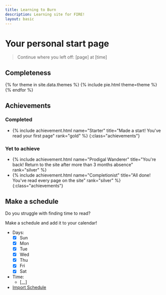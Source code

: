 ```yaml
---
title: Learning to Burn
description: Learning site for FIRE!
layout: basic
---
```


# Your personal start page

> Continue where you left off: [page] at [time]

## Completeness
{% for theme in site.data.themes %}
{% include pie.html theme=theme %}
{% endfor %}

## Achievements

### Completed

- {% include achievement.html name="Starter" title="Made a start!  You've read your first page" rank="gold" %}
{:class="achievements"}

### Yet to achieve

- {% include achievement.html name="Prodigal Wanderer" title="You're back!  Return to the site after more than 3 months absence" rank="silver" %}
- {% include achievement.html name="Completionist" title="All done!  You've read every page on the site"  rank="silver" %}
{:class="achievements"}


## Make a schedule

Do you struggle with finding time to read?

Make a schedule and add it to your calendar!

- Days:
  - [x] Sun
  - [x] Mon
  - [x] Tue
  - [x] Wed
  - [x] Thu
  - [x] Fri
  - [x] Sat
- Time:
  - [__]
- [Import Schedule](javascript:makeSchedule($this))